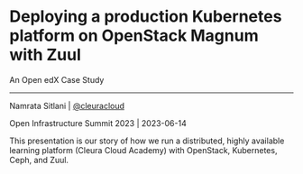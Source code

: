 # Deploying a production Kubernetes platform on OpenStack Magnum with Zuul
An Open edX Case Study

* * *

Namrata Sitlani | [@cleuracloud](https://twitter.com/cleuracloud)

Open Infrastructure Summit 2023 | 2023-06-14

<!-- Note -->
This presentation is our story of how we run a distributed, highly available learning platform (Cleura Cloud Academy) with OpenStack, Kubernetes, Ceph, and Zuul.
